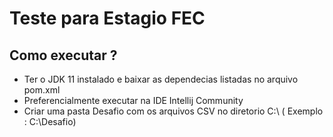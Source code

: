 # Teste para Estagio FEC
## Como executar ? 
- Ter o JDK 11 instalado e baixar as dependecias listadas no arquivo pom.xml
- Preferencialmente executar na IDE Intellij Community
- Criar uma pasta Desafio com os arquivos CSV no diretorio C:\ ( Exemplo : C:\Desafio)
